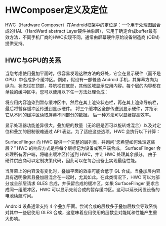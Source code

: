 # HWComposer定义及定位

HWC（Hardware Composer）在Android框架中的定位是：一个用于处理图层合成的HAL（HardWard abstract Layer硬件抽象层），它用于确定合成buffer最有效方法，不同手机厂商的HWC实现不同，通常由屏幕硬件原始设备制造商 (OEM) 提供支持。

## HWC与GPU的关系

当您考虑使用叠加平面时，很容易发现这种方法的好处，它会在显示硬件（而不是 GPU）中合成多个缓冲区。例如，假设有一部普通 Android 手机，其屏幕方向为纵向，状态栏在顶部，导航栏在底部，其他区域显示应用内容。每个层的内容都在单独的缓冲区中。您可以使用以下任一方法处理合成：

将应用内容渲染到暂存缓冲区中，然后在其上渲染状态栏，再在其上渲染导航栏，最后将暂存缓冲区传送到显示硬件。
将三个缓冲区全部传送到显示硬件，并指示它从不同的缓冲区读取屏幕不同部分的数据。
后一种方法可以显著提高效率。

显示处理器功能差异很大。叠加层的数量（无论层是否可以旋转或混合）以及对定位和叠加的限制很难通过 API 表达。为了适应这些选项，HWC 会执行以下计算：

SurfaceFlinger 向 HWC 提供一个完整的层列表，并询问“您希望如何处理这些层？”
HWC 的响应方式是将每个层标记为设备或客户端合成。
SurfaceFlinger 会处理所有客户端，将输出缓冲区传送到 HWC，并让 HWC 处理其余部分。
由于硬件供应商可以定制决策代码，因此可以在每台设备上实现最佳性能。

当屏幕上的内容没有变化时，叠加平面的效率可能会低于 GL 合成。当叠加层内容具有透明像素且叠加层混合在一起时，尤其如此。在此类情况下，HWC 可以为部分或全部层请求 GLES 合成，并保留合成的缓冲区。如果 SurfaceFlinger 要求合成同一组缓冲区，HWC 可以显示先前合成的暂存缓冲区。这可以延长闲置设备的电池续航时间。

Android 设备通常支持 4 个叠加平面。尝试合成的层数多于叠加层数会导致系统对其中一些层使用 GLES 合成，这意味着应用使用的层数会对能耗和性能产生重大影响。